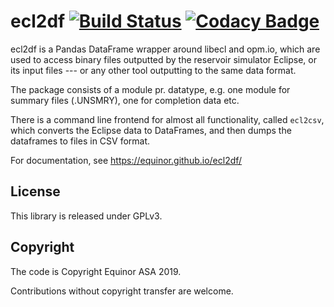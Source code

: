 # ecl2df [![Build Status](https://travis-ci.com/equinor/ecl2df.svg?branch=master)](https://travis-ci.com/equinor/ecl2df) [![Codacy Badge](https://api.codacy.com/project/badge/Grade/fceedc1ee9c946aa85bf60f39ec8962a)](https://www.codacy.com/app/berland/ecl2df?utm_source=github.com&amp;utm_medium=referral&amp;utm_content=equinor/ecl2df&amp;utm_campaign=Badge_Grade)

ecl2df is a Pandas DataFrame wrapper around libecl and opm.io, which
are used to access binary files outputted by the reservoir simulator
Eclipse, or its input files --- or any other tool outputting to the same
data format. 

The package consists of a module pr. datatype, e.g. one module for summary 
files (.UNSMRY), one for completion data etc.

There is a command line frontend for almost all functionality, called
`ecl2csv`, which converts the Eclipse data to DataFrames, and then dumps
the dataframes to files in CSV format.

For documentation, see <https://equinor.github.io/ecl2df/>


## License

This library is released under GPLv3.

## Copyright

The code is Copyright Equinor ASA 2019.

Contributions without copyright transfer are welcome.
